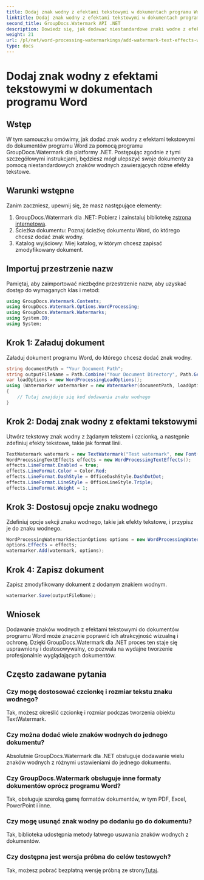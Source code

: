 ```yaml
---
title: Dodaj znak wodny z efektami tekstowymi w dokumentach programu Word
linktitle: Dodaj znak wodny z efektami tekstowymi w dokumentach programu Word
second_title: GroupDocs.Watermark API .NET
description: Dowiedz się, jak dodawać niestandardowe znaki wodne z efektami tekstowymi do dokumentów programu Word przy użyciu programu GroupDocs.Watermark dla platformy .NET. Bezpieczeństwo dokumentów i atrakcyjność wizualna bez wysiłku.
weight: 21
url: /pl/net/word-processing-watermarkings/add-watermark-text-effects-word-docs/
type: docs
---
```

# Dodaj znak wodny z efektami tekstowymi w dokumentach programu Word

## Wstęp
W tym samouczku omówimy, jak dodać znak wodny z efektami tekstowymi do dokumentów programu Word za pomocą programu GroupDocs.Watermark dla platformy .NET. Postępując zgodnie z tymi szczegółowymi instrukcjami, będziesz mógł ulepszyć swoje dokumenty za pomocą niestandardowych znaków wodnych zawierających różne efekty tekstowe.
## Warunki wstępne
Zanim zaczniesz, upewnij się, że masz następujące elementy:
1.  GroupDocs.Watermark dla .NET: Pobierz i zainstaluj bibliotekę z[strona internetowa](https://releases.groupdocs.com/Watermark/net/).
2. Ścieżka dokumentu: Poznaj ścieżkę dokumentu Word, do którego chcesz dodać znak wodny.
3. Katalog wyjściowy: Miej katalog, w którym chcesz zapisać zmodyfikowany dokument.

## Importuj przestrzenie nazw
Pamiętaj, aby zaimportować niezbędne przestrzenie nazw, aby uzyskać dostęp do wymaganych klas i metod:
```csharp
using GroupDocs.Watermark.Contents;
using GroupDocs.Watermark.Options.WordProcessing;
using GroupDocs.Watermark.Watermarks;
using System.IO;
using System;
```
## Krok 1: Załaduj dokument
Załaduj dokument programu Word, do którego chcesz dodać znak wodny.
```csharp
string documentPath = "Your Document Path";
string outputFileName = Path.Combine("Your Document Directory", Path.GetFileName(documentPath));
var loadOptions = new WordProcessingLoadOptions();
using (Watermarker watermarker = new Watermarker(documentPath, loadOptions))
{
    // Tutaj znajduje się kod dodawania znaku wodnego
}
```
## Krok 2: Dodaj znak wodny z efektami tekstowymi
Utwórz tekstowy znak wodny z żądanym tekstem i czcionką, a następnie zdefiniuj efekty tekstowe, takie jak format linii.
```csharp
TextWatermark watermark = new TextWatermark("Test watermark", new Font("Arial", 19));
WordProcessingTextEffects effects = new WordProcessingTextEffects();
effects.LineFormat.Enabled = true;
effects.LineFormat.Color = Color.Red;
effects.LineFormat.DashStyle = OfficeDashStyle.DashDotDot;
effects.LineFormat.LineStyle = OfficeLineStyle.Triple;
effects.LineFormat.Weight = 1;
```
## Krok 3: Dostosuj opcje znaku wodnego
Zdefiniuj opcje sekcji znaku wodnego, takie jak efekty tekstowe, i przypisz je do znaku wodnego.
```csharp
WordProcessingWatermarkSectionOptions options = new WordProcessingWatermarkSectionOptions();
options.Effects = effects;
watermarker.Add(watermark, options);
```
## Krok 4: Zapisz dokument
Zapisz zmodyfikowany dokument z dodanym znakiem wodnym.
```csharp
watermarker.Save(outputFileName);
```

## Wniosek
Dodawanie znaków wodnych z efektami tekstowymi do dokumentów programu Word może znacznie poprawić ich atrakcyjność wizualną i ochronę. Dzięki GroupDocs.Watermark dla .NET proces ten staje się usprawniony i dostosowywalny, co pozwala na wydajne tworzenie profesjonalnie wyglądających dokumentów.
## Często zadawane pytania
### Czy mogę dostosować czcionkę i rozmiar tekstu znaku wodnego?
Tak, możesz określić czcionkę i rozmiar podczas tworzenia obiektu TextWatermark.
### Czy można dodać wiele znaków wodnych do jednego dokumentu?
Absolutnie GroupDocs.Watermark dla .NET obsługuje dodawanie wielu znaków wodnych z różnymi ustawieniami do jednego dokumentu.
### Czy GroupDocs.Watermark obsługuje inne formaty dokumentów oprócz programu Word?
Tak, obsługuje szeroką gamę formatów dokumentów, w tym PDF, Excel, PowerPoint i inne.
### Czy mogę usunąć znak wodny po dodaniu go do dokumentu?
Tak, biblioteka udostępnia metody łatwego usuwania znaków wodnych z dokumentów.
### Czy dostępna jest wersja próbna do celów testowych?
 Tak, możesz pobrać bezpłatną wersję próbną ze strony[Tutaj](https://releases.groupdocs.com/).